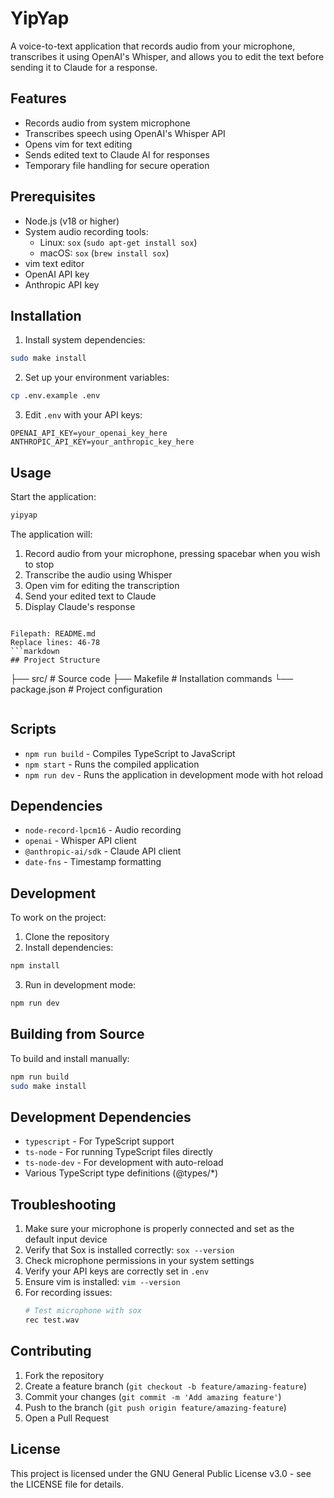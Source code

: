 # YipYap

A voice-to-text application that records audio from your microphone, transcribes it using OpenAI's Whisper, and allows you to edit the text before sending it to Claude for a response.

## Features

- Records audio from system microphone
- Transcribes speech using OpenAI's Whisper API
- Opens vim for text editing
- Sends edited text to Claude AI for responses
- Temporary file handling for secure operation

## Prerequisites

- Node.js (v18 or higher)
- System audio recording tools:
  - Linux: `sox` (`sudo apt-get install sox`)
  - macOS: `sox` (`brew install sox`)
- vim text editor
- OpenAI API key
- Anthropic API key

## Installation

1. Install system dependencies:
```bash
sudo make install
```

2. Set up your environment variables:
```bash
cp .env.example .env
```

3. Edit `.env` with your API keys:
```
OPENAI_API_KEY=your_openai_key_here
ANTHROPIC_API_KEY=your_anthropic_key_here
```

## Usage

Start the application:
```bash
yipyap
```

The application will:
1. Record audio from your microphone, pressing spacebar when you wish to stop
2. Transcribe the audio using Whisper
3. Open vim for editing the transcription
4. Send your edited text to Claude
5. Display Claude's response
```

Filepath: README.md
Replace lines: 46-78
```markdown
## Project Structure

```
├── src/               # Source code
├── Makefile          # Installation commands
└── package.json      # Project configuration
```
```

## Scripts

- `npm run build` - Compiles TypeScript to JavaScript
- `npm start` - Runs the compiled application
- `npm run dev` - Runs the application in development mode with hot reload

## Dependencies

- `node-record-lpcm16` - Audio recording
- `openai` - Whisper API client
- `@anthropic-ai/sdk` - Claude API client
- `date-fns` - Timestamp formatting

## Development

To work on the project:

1. Clone the repository
2. Install dependencies:
```bash
npm install
```
3. Run in development mode:
```bash
npm run dev
```

## Building from Source

To build and install manually:
```bash
npm run build
sudo make install
```
## Development Dependencies

- `typescript` - For TypeScript support
- `ts-node` - For running TypeScript files directly
- `ts-node-dev` - For development with auto-reload
- Various TypeScript type definitions (@types/*)

## Troubleshooting

1. Make sure your microphone is properly connected and set as the default input device
2. Verify that Sox is installed correctly: `sox --version`
3. Check microphone permissions in your system settings
4. Verify your API keys are correctly set in `.env`
5. Ensure vim is installed: `vim --version`
6. For recording issues:
   ```bash
   # Test microphone with sox
   rec test.wav
   ```

## Contributing

1. Fork the repository
2. Create a feature branch (`git checkout -b feature/amazing-feature`)
3. Commit your changes (`git commit -m 'Add amazing feature'`)
4. Push to the branch (`git push origin feature/amazing-feature`)
5. Open a Pull Request

## License

This project is licensed under the GNU General Public License v3.0 - see the LICENSE file for details.

